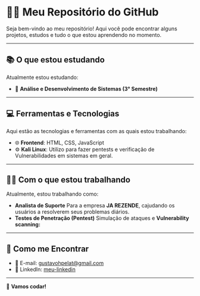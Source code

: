 # 👨‍💻 Meu Repositório do GitHub

Seja bem-vindo ao meu repositório! Aqui você pode encontrar alguns projetos, estudos e tudo o que estou aprendendo no momento.

---

## 📚 O que estou estudando

Atualmente estou estudando:

- 🧠 **Análise e Desenvolvimento de Sistemas (3° Semestre)**

---

## 💻 Ferramentas e Tecnologias

Aqui estão as tecnologias e ferramentas com as quais estou trabalhando:

- 🌐 **Frontend**: HTML, CSS, JavaScript
- ⚙️ **Kali Linux**: Utilizo para fazer pentests e verificação de Vulnerabilidades em sistemas em geral.

---

## 🧑‍💻 Com o que estou trabalhando

Atualmente, estou trabalhando como:

- **Analista de Suporte** Para a empresa **JA REZENDE**, cajudando os usuários a resolverem seus problemas diários.
- **Testes de Penetração (Pentest)** Simulação de ataques e **Vulnerability scanning:**

---

## 💬 Como me Encontrar

- 📧 E-mail: [gustavohpelat@gmail.com](gustavohpelat@gmail.com)
- 💼 LinkedIn: [meu-linkedin](https://www.linkedin.com/in/meu-linkedin)

---

🔧 **Vamos codar!**
